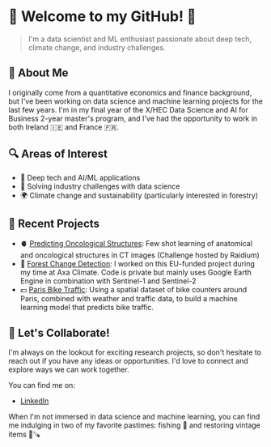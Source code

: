 # 🌟 Welcome to my GitHub! 👋

> I'm a data scientist and ML enthusiast passionate about deep tech, climate change, and industry challenges.

## 🧠 About Me

I originally come from a quantitative economics and finance background, but I've been working on data science and machine learning projects for the last few years. I'm in my final year of the X/HEC Data Science and AI for Business 2-year master's program, and I've had the opportunity to work in both Ireland 🇮🇪 and France 🇫🇷.

## 🔍 Areas of Interest

- 🤖 Deep tech and AI/ML applications
- 💼 Solving industry challenges with data science
- 🌍 Climate change and sustainability (particularly interested in forestry)

## 🚀 Recent Projects

- 🫀 [Predicting Oncological Structures](https://challengedata.ens.fr/challenges/150): Few shot learning of anatomical and oncological structures in CT images (Challenge hosted by Raidium) 
- 🌳 [Forest Change Detection](https://swiftt.eu/): I worked on this EU-funded project during my time at Axa Climate. Code is private but mainly uses Google Earth Engine in combination with Sentinel-1 and Sentinel-2
- 💵 [Paris Bike Traffic](https://github.com/cathal-brady/Paris_Bike_Traffic_Prediction): Using a spatial dataset of bike counters around Paris, combined with weather and traffic data, to build a machine learning model that predicts bike traffic.

## 🤝 Let's Collaborate!

I'm always on the lookout for exciting research projects, so don't hesitate to reach out if you have any ideas or opportunities. I'd love to connect and explore ways we can work together.

You can find me on:
- [LinkedIn](https://www.linkedin.com/in/cathal-brady-483178165/)

When I'm not immersed in data science and machine learning, you can find me indulging in two of my favorite pastimes: fishing 🎣 and restoring vintage items 🔧🪚
